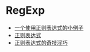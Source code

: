 # RegExp

- [一个使用正则表达式的小例子](RegExp/一个使用正则表达式的小例子.md)
- [正则表达式](RegExp/正则表达式.md)
- [正则表达式的奇技淫巧](RegExp/正则表达式的奇技淫巧.md)
